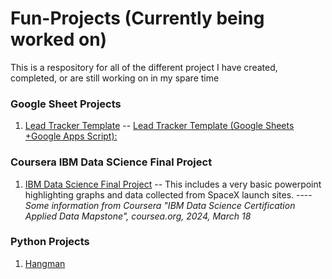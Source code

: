 # Fun-Projects (Currently being worked on)
This is a respository for all of the different project I have created, completed, or are still working on in my spare time


### Google Sheet Projects
1. [Lead Tracker Template](https://github.com/tpalmerton/Fun-Projects/blob/main/Lead_Tracker_Template) -- [Lead Tracker Template (Google Sheets +Google Apps Script):](https://docs.google.com/spreadsheets/d/1gGxqmAPP2YRg-8Rv0_IGEnuYW0Kd6Bpe97Us9v129M0/edit?usp=sharing)


### Coursera IBM Data SCience Final Project
1. [IBM Data Science Final Project](https://github.com/tpalmerton/Fun-Projects/blob/main/Final%20Project%20PowerPoint.pdf) -- This includes a very basic powerpoint highlighting graphs and data collected from SpaceX launch sites.
----   _Some information from Coursera "IBM Data Science Certification Applied Data Mapstone", coursea.org, 2024, March 18_

### Python Projects
1. [Hangman]()
